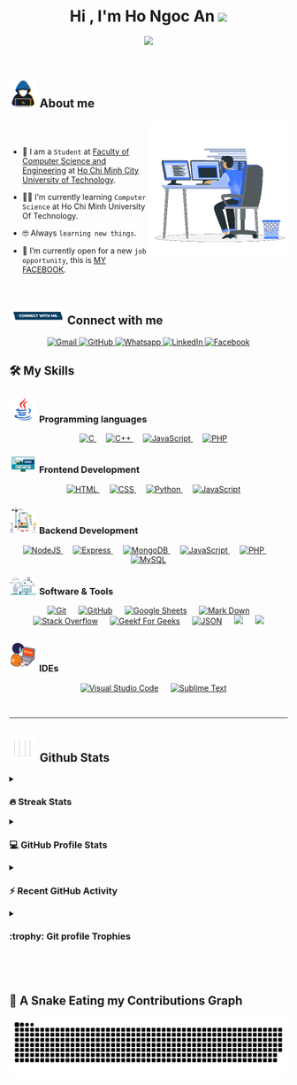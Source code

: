 <h1 align="center">Hi , I'm Ho Ngoc An <img src="https://media.giphy.com/media/hvRJCLFzcasrR4ia7z/giphy.gif" width="35"></h1>
<p align="center">
  <img src="https://readme-typing-svg.herokuapp.com?font=Time+New+Roman&color=%23C8BE25&size=25&center=true&vCenter=true&width=600&height=100&lines=Computer+Science+Student;Fullstack+Website+Developer;">
</p>
<br>

<!-- <p align="left"> 
	<img src="https://komarev.com/ghpvc/?username=vanlamcs&label=Profile%20views&color=0047AB&style=plastic?" alt="VanLamCS" height=24px, width=160px/> 
</p> -->

## <picture><img src = "./assets/images/about_me.gif" width = 50px></picture> About me

<picture> <img align="right" src="./assets/images/Right_Side.gif" width = 250px></picture>

<br>
<br>

- :school: I am a `Student` at [Faculty of Computer Science and Engineering](https://cse.hcmut.edu.vn/) at [Ho Chi Minh City University of Technology](https://hcmut.edu.vn/).

- :student: I’m currently learning `Computer Science` at Ho Chi Minh University Of Technology.

- :nerd_face: Always `learning new things`.

- :thinking: I’m currently open for a new `job opportunity`, this is [<!-- MY RESUME -->MY FACEBOOK](https://www.facebook.com/hoan792002).

<!-- - :boom: You can visit [MY WEBSITE](https://cutt.ly/Ahmed_Hossam_Website). -->
<br>


## <picture> <img src="./assets/images/Connect-with-me.gif" width="100px"> </picture> Connect with me

<p align="center">
	<a href="mailto:hongocan792002@gmail.com">
    <img img src="https://img.shields.io/badge/gmail-%23EA4335.svg?style=plastic&logo=gmail&logoColor=white" alt="Gmail"/>
  </a>
	<a href="https://github.com/hoan7902">
    <img src="https://img.shields.io/badge/github-%23181717.svg?style=plastic&logo=github&logoColor=white" alt="GitHub"/>
  </a>
	<a href="https://wa.me/0988030845">
    <img src="https://img.shields.io/badge/whatsapp-%2325D366.svg?style=plastic&logo=whatsapp&logoColor=white" alt="Whatsapp"/>
  </a>
	<a href="https://github.com/hoan7902">
    <img src="https://img.shields.io/badge/linkedin-%230A66C2.svg?style=plastic&logo=linkedin&logoColor=white" alt="LinkedIn"/>
  </a>
	<a href="https://www.facebook.com/hoan792002">
    <img src="https://img.shields.io/badge/facebook-%231877F2.svg?style=plastic&logo=facebook&logoColor=white" alt="Facebook"/>
  </a>
</p>

## 🛠️ My Skills

### <picture> <img src = "./assets/images/Programming_Languages.gif" width = 50px> </picture> Programming languages

<p align="center"> 
  &emsp; 
  <a href="https://www.cprogramming.com/" target="_blank"> 
    <img alt="C" src="https://img.shields.io/badge/C%20-%232370ED.svg?style=plastic&logo=c&logoColor=white">
  </a> 
  &emsp;
  <a href="https://cplusplus.com/doc/" target="_blank"> 
    <img alt="C++" src="https://img.shields.io/badge/C++%20-%2300599C.svg?style=plastic&logo=c%2B%2B&logoColor=white">
  </a> 
  &emsp;
  <a href="https://www.javascript.com/" target="_blank"> 
     <img alt="JavaScript" src="https://img.shields.io/badge/JavaScript%20-%23F7DF1E.svg?style=plastic&logo=javascript&logoColor=black">
   </a>
   &emsp;
  <a href="https://www.php.net/" target="_blank"> 
     <img alt="PHP" src="https://img.shields.io/badge/PHP-777BB4?style=plastic&logo=php&logoColor=white">
   </a>
</p>

### <picture> <img src = "./assets/images/Front_End.gif" width = 50px> </picture> Frontend Development

<p align="center"> 
  &emsp; 
  <a href="https://www.w3.org/html/" target="_blank"> 
   <img alt="HTML" src="https://img.shields.io/badge/HTML5%20-%23E34F26.svg?style=plastic&logo=html5&logoColor=white">
  </a>   
  &emsp;
  <a href="https://www.w3schools.com/css/" target="_blank">
    <img alt="CSS" src="https://img.shields.io/badge/CSS%20-%231572B6.svg?style=plastic&logo=css3&logoColor=white">
  </a> 
  &emsp;
  <a href="https://www.python.org" target="_blank">
    <img alt="Python" src="https://img.shields.io/badge/react-%2361DAFB.svg?style=plastic&logo=React&logoColor=black">
  </a>
  &emsp;
  <a href="https://www.javascript.com/" target="_blank"> 
     <img alt="JavaScript" src="https://img.shields.io/badge/JavaScript%20-%23F7DF1E.svg?style=plastic&logo=javascript&logoColor=black">
   </a>
</p>

### <picture> <img src = "./assets/images/Back_End.gif" width = 50px> </picture> Backend Development

<p align="center"> 
  <a href="https://nodejs.org/" target="_blank"> 
     <img alt="NodeJS" src="https://img.shields.io/badge/Node.js-43853D?style=plastic&logo=node.js&logoColor=white">
   </a>
  &emsp; 
  <a href="https://expressjs.com/" target="_blank"> 
     <img alt="Express" src="https://img.shields.io/badge/Express.js-404D59?style=plastic">
   </a>
  &emsp;
  <a href="https://www.mongodb.com/" target="_blank"> 
     <img alt="MongoDB" src="https://img.shields.io/badge/MongoDB-4EA94B?style=plastic&logo=mongodb&logoColor=white">
   </a>
  &emsp;
  <a href="https://developer.mozilla.org/en-US/docs/Web/JavaScript" target="_blank"> 
     <img alt="JavaScript" src="https://img.shields.io/badge/JavaScript%20-%23F7DF1E.svg?style=plastic&logo=javascript&logoColor=black">
   </a>
   &emsp;
  <a href="https://www.php.net/" target="_blank"> 
     <img alt="PHP" src="https://img.shields.io/badge/PHP-777BB4?style=plastic&logo=php&logoColor=white">
   </a>
  &emsp;
  <a href="https://www.mysql.com/" target="_blank"> 
     <img alt="MySQL" src="https://img.shields.io/badge/MySQL-005C84?style=plastic&logo=mysql&logoColor=white">
   </a>
</p>

### <picture> <img src = "./assets/images/Software_Tools.gif" width = 50px> </picture> Software & Tools

<p align="center">
  &emsp;
    <a href="#"><img alt="Git" src="https://img.shields.io/badge/Git%20-%23F05033.svg?style=plastic&logo=git&logoColor=white"></a>
  &emsp;
    <a href="#"><img alt="GitHub" src="https://img.shields.io/badge/github-%23181717.svg?style=plastic&logo=github&logoColor=white"></a>
  &emsp;
    <a href="#"><img alt="Google Sheets" src="https://img.shields.io/badge/Google%20Sheets%20-%2334A853.svg?style=plastic&logo=google%20sheets&logoColor=white"></a>
  &emsp;
    <a href="#"><img alt="Mark Down" src="https://img.shields.io/badge/Markdown-000000?style=plastic&logo=markdown&logoColor=white"></a>
  &emsp;
    <a href="#"><img alt="Stack Overflow" src="https://img.shields.io/badge/-Stack%20Overflow-FE7A16?style=plastic&logo=stack-overflow&logoColor=white"></a>
  &emsp;
    <a href="#"><img alt="Geekf For Geeks" src="https://img.shields.io/badge/geeksforgeeks-%230F9D58.svg?style=plastic&logo=geeksforgeeks&logoColor=white"></a>
  &emsp;
    <a href="#"><img alt="JSON" img src="https://img.shields.io/badge/json-%23000000.svg?style=plastic&logo=json&logoColor=white"></a>
  &emsp;
    <a href="#"><img src="https://img.shields.io/badge/latex-%23008080.svg?&style=plastic&logo=latex&logoColor=white" /></a>
  &emsp;
    <a href="#"><img src="https://img.shields.io/badge/mysql-%234479A1.svg?&style=plastic&logo=mysql&logoColor=white"/></a>
</p>

### <picture> <img src = "./assets/images/IDEs.gif" width = 50px> </picture> IDEs

<p align="center">
  &emsp;
    <a href="#"><img alt="Visual Studio Code" src="https://img.shields.io/badge/Visual%20Studio%20Code-0078d7.svg?style=plastic&logo=visual-studio-code&logoColor=white"></a>
  &emsp;
    <a href="#"><img alt="Sublime Text" src="https://img.shields.io/badge/sublime_text-%23575757.svg?&style=plastic&logo=sublime-text&logoColor=important"></a>
</p>


<!-- ### <picture> <img src = "./assets/images/OS.gi" width = 50px> </picture> Operating Systems

<p align="center">
  &emsp;
    <a href="#"><img src="https://img.shields.io/badge/Linux-FCC624?style=plastic&logo=linux&logoColor=black"></a>
  &emsp;
    <a href="#"><img src="https://img.shields.io/badge/Ubuntu-E95420?style=plastic&logo=ubuntu&logoColor=white"></a>
  &emsp;
    <a href="#"><img src="https://img.shields.io/badge/Windows-0078D6?style=plastic&logo=windows&logoColor=white"></a>
  &emsp;
    <a href="#"><img src="https://img.shields.io/badge/pop!_os-%2348B9C7.svg?style=plastic&&logo=pop!_os&logoColor=white" /></a>
  &emsp;
    <a href="#"><img src="https://img.shields.io/badge/manjaro-%2335BF5C.svg?&style=plastic&logo=manjaro&logoColor=white" /></a>
</p> -->

<br>

---


## <picture> <img src = "./assets/images/Statistics.gif" width = 50px> </picture> Github Stats

<details><summary><h3> 🔥 Streak Stats</h3></summary>

----

<p align="center"><img src="https://github-readme-streak-stats.herokuapp.com/?user=vanlamcs&theme=tokyonight_duo" alt="VanLamCS" /></p>

</details>
  
<details><summary><h3>💻 GitHub Profile Stats</h3></summary>

---

<p align="center">
  <a href="https://github.com/anuraghazra/github-readme-stats">
    <img alt="VanLamCS's Github Stats" src="https://github-readme-stats.vercel.app/api?username=VanLamCS&show_icons=true&count_private=true&locale=en&theme=tokyonight&layout=compact" height="230px"/>
  </a>
<!-- <img src="https://github-readme-stats.vercel.app/api/top-langs?username=vanlamcs&langs_count=4&show_icons=true&locale=en&theme=tokyonight" alt="VanLamCS" height="230px"/>
<br/> -->

<!-- <b>Note:</b> Top languages is only a metric of the languages my public code consists of and doesn't reflect experience or skill level. -->

  </p>
</details>

<details><summary><h3>⚡ Recent GitHub Activity</h3></summary>

---

[![VanLamCS's github activity graph](https://github-readme-activity-graph.cyclic.app/graph?username=vanlamcs&theme=github)]

</details>

<details><summary> <h3> :trophy: Git profile Trophies </h3></summary>

---

<p align="center"> <a href="https://github.com/ryo-ma/github-profile-trophy"><img src="https://github-profile-trophy.vercel.app/?username=vanlamcs&layout=compact&theme=tokyonight&column=4&margin-w=15&margin-h=15" alt="VanLamCS" /></a> </p>

</details>
	

</br></br>

## 🐍 A Snake Eating my Contributions Graph

<p align = "center">
	<img src = "./assets/images/grid-snake.svg" alt = "Snake Game"/>
</p>
